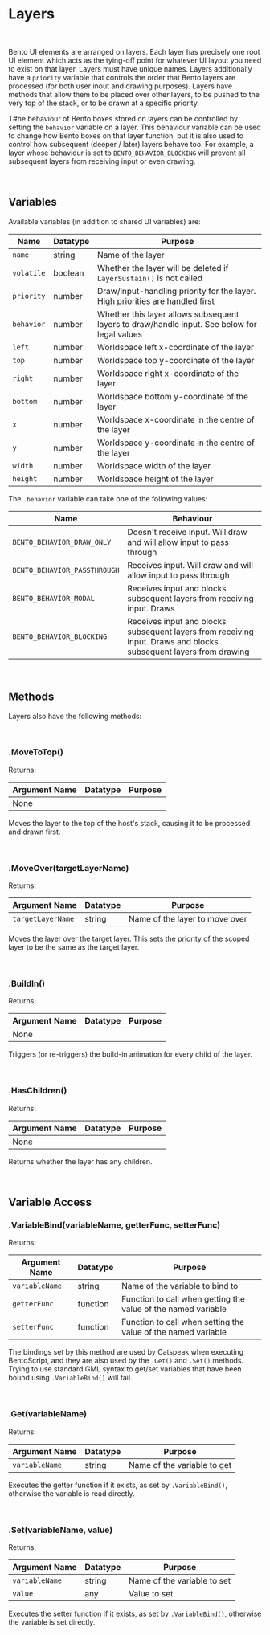 # Layers

&nbsp;

Bento UI elements are arranged on layers. Each layer has precisely one root UI element which acts as the tying-off point for whatever UI layout you need to exist on that layer. Layers must have unique names. Layers additionally have a `priority` variable that controls the order that Bento layers are processed (for both user inout and drawing purposes). Layers have methods that allow them to be placed over other layers, to be pushed to the very top of the stack, or to be drawn at a specific priority.

T#he behaviour of Bento boxes stored on layers can be controlled by setting the `behavior` variable on a layer. This behaviour variable can be used to change how Bento boxes on that layer function, but it is also used to control how subsequent (deeper / later) layers behave too. For example, a layer whose behaviour is set to `BENTO_BEHAVIOR_BLOCKING` will prevent all subsequent layers from receiving input or even drawing.

&nbsp;

## Variables

Available variables (in addition to shared UI variables) are:

| Name       | Datatype | Purpose                                                                                      |
|------------|----------|----------------------------------------------------------------------------------------------|
| `name`     | string   | Name of the layer                                                                            |
| `volatile` | boolean  | Whether the layer will be deleted if `LayerSustain()` is not called                          |
| `priority` | number   | Draw/input-handling priority for the layer. High priorities are handled first                |
| `behavior` | number   | Whether this layer allows subsequent layers to draw/handle input. See below for legal values |
| `left`     | number   | Worldspace left x-coordinate of the layer                                                    |
| `top`      | number   | Worldspace top y-coordinate of the layer                                                     |
| `right`    | number   | Worldspace right x-coordinate of the layer                                                   |
| `bottom`   | number   | Worldspace bottom y-coordinate of the layer                                                  |
| `x`        | number   | Worldspace x-coordinate in the centre of the layer                                           |
| `y`        | number   | Worldspace y-coordinate in the centre of the layer                                           |
| `width`    | number   | Worldspace width of the layer                                                                |
| `height`   | number   | Worldspace height of the layer                                                               |

The `.behavior` variable can take one of the following values:

| Name                         | Behaviour                                                                                                         |
|------------------------------|-------------------------------------------------------------------------------------------------------------------|
| `BENTO_BEHAVIOR_DRAW_ONLY`   | Doesn't receive input. Will draw and will allow input to pass through                                             |
| `BENTO_BEHAVIOR_PASSTHROUGH` | Receives input. Will draw and will allow input to pass through                                                    |
| `BENTO_BEHAVIOR_MODAL`       | Receives input and blocks subsequent layers from receiving input. Draws                                           |
| `BENTO_BEHAVIOR_BLOCKING`    | Receives input and blocks subsequent layers from receiving input. Draws and blocks subsequent layers from drawing |

&nbsp;

## Methods

Layers also have the following methods:

&nbsp;

### .MoveToTop()

Returns: <undefined>

| Argument Name | Datatype | Purpose |
|---------------|----------|---------|
| None          |          |         |

Moves the layer to the top of the host's stack, causing it to be processed and drawn first.

&nbsp;

### .MoveOver(targetLayerName)

Returns: <undefined>

| Argument Name     | Datatype | Purpose                        |
|-------------------|----------|--------------------------------|
| `targetLayerName` | string   | Name of the layer to move over |

Moves the layer over the target layer. This sets the priority of the scoped layer to be the same as
the target layer.

&nbsp;

### .BuildIn()

Returns: <undefined>

| Argument Name | Datatype | Purpose |
|---------------|----------|---------|
| None          |          |         |

Triggers (or re-triggers) the build-in animation for every child of the layer.

&nbsp;

### .HasChildren()

Returns: <undefined>

| Argument Name | Datatype | Purpose |
|---------------|----------|---------|
| None          |          |         |

Returns whether the layer has any children.

&nbsp;

## Variable Access

### .VariableBind(variableName, getterFunc, setterFunc)

Returns: <undefined>

| Argument Name  | Datatype | Purpose                                                       |
|----------------|----------|---------------------------------------------------------------|
| `variableName` | string   | Name of the variable to bind to                               |
| `getterFunc`   | function | Function to call when getting the value of the named variable |
| `setterFunc`   | function | Function to call when setting the value of the named variable |

The bindings set by this method are used by Catspeak when executing BentoScript, and they are also used by the `.Get()` and `.Set()` methods. Trying to use standard GML syntax to get/set variables that have been bound using `.VariableBind()` will fail.

&nbsp;

### .Get(variableName)

Returns: <undefined>

| Argument Name  | Datatype | Purpose                     |
|----------------|----------|-----------------------------|
| `variableName` | string   | Name of the variable to get |

Executes the getter function if it exists, as set by `.VariableBind()`, otherwise the variable is read directly.

&nbsp;

### .Set(variableName, value)

Returns: <undefined>

| Argument Name  | Datatype | Purpose                     |
|----------------|----------|-----------------------------|
| `variableName` | string   | Name of the variable to set |
| `value`        | any      | Value to set                |

Executes the setter function if it exists, as set by `.VariableBind()`, otherwise the variable is set directly.